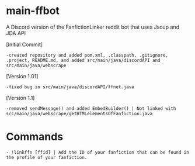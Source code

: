 # main-ffbot
A Discord version of the FanfictionLinker reddit bot that uses Jsoup and JDA API
  
  [Initial Commit]
    
    -created repository and added pom.xml, .classpath, .gitignore, .project, README.md, and added src/main/java/discordAPI and src/main/java/webscrape
  
  [Version 1.01] 
    
    -fixed bug in src/main/java/discordAPI/ffnet.java
    
  [Version 1.1]
  
    -removed sendMessage() and added EmbedBuilder() | Not linked with src/main/java/webscrape/getHTMLelementsOfFanfiction.java
  
  # Commands 
  
    - !linkffn [ffid] | Add the ID of your fanfiction that can be found in the profile of your fanfiction.
